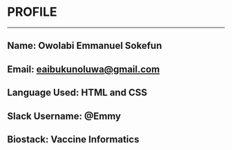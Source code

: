 #  PROFILE
-----------------------
## Name:  Owolabi Emmanuel Sokefun
## Email: eaibukunoluwa@gmail.com
## Language Used: HTML and CSS
## Slack Username: @Emmy
## Biostack: Vaccine Informatics
